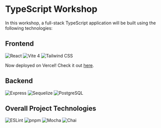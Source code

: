 # TypeScript Workshop

In this workshop, a full-stack TypeScript application will be built using the
following technologies:

## Frontend

![React](https://img.shields.io/badge/React%20(TSX)%20-%2320232a.svg?style=for-the-badge&logo=react&logoColor=%2361DAFB)
![Vite
4](https://img.shields.io/badge/Vite%204%20-%23323330.svg?style=for-the-badge&logo=vite&logoColor=white)
![Tailwind
CSS](https://img.shields.io/badge/Tailwind%20CSS%20-%2338B2AC.svg?style=for-the-badge&logo=tailwind-css&logoColor=white)

Now deployed on Vercel! Check it out [here](https://wks-typescript.vercel.app/).

## Backend

![Express](https://img.shields.io/badge/Express%20-%23404d59.svg?style=for-the-badge&logo=express&logoColor=white)
![Sequelize](https://img.shields.io/badge/Sequelize%20-%2343853D.svg?style=for-the-badge&logo=sequelize&logoColor=white)
![PostgreSQL](https://img.shields.io/badge/PostgreSQL%20-%23336791.svg?style=for-the-badge&logo=postgresql&logoColor=white)

## Overall Project Technologies

![ESLint](https://img.shields.io/badge/ESLint%20-%234B32C3.svg?style=for-the-badge&logo=eslint&logoColor=white)
![pnpm](https://img.shields.io/badge/pnpm%20-%23F69220.svg?style=for-the-badge&logo=pnpm&logoColor=white)
![Mocha](https://img.shields.io/badge/Mocha%20-%238D6748.svg?style=for-the-badge&logo=mocha&logoColor=white)
![Chai](https://img.shields.io/badge/Chai%20-%23F6ECD9.svg?style=for-the-badge&logo=chai&logoColor=black)
